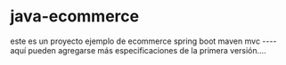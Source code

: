# java-ecommerce
este es un proyecto ejemplo de ecommerce    spring boot  maven mvc
----   aquí pueden agregarse más especificaciones   de la primera versión....
